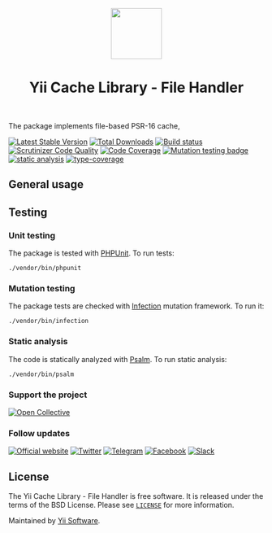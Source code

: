 <p align="center">
    <a href="https://github.com/yiisoft" target="_blank">
        <img src="https://avatars0.githubusercontent.com/u/993323" height="100px">
    </a>
    <h1 align="center">Yii Cache Library - File Handler</h1>
    <br>
</p>

The package implements file-based PSR-16 cache,

[![Latest Stable Version](https://poser.pugx.org/yiisoft/cache-file/v/stable.png)](https://packagist.org/packages/yiisoft/cache-file)
[![Total Downloads](https://poser.pugx.org/yiisoft/cache-file/downloads.png)](https://packagist.org/packages/yiisoft/cache-file)
[![Build status](https://github.com/yiisoft/cache-file/workflows/build/badge.svg)](https://github.com/yiisoft/cache-file/actions?query=workflow%3Abuild)
[![Scrutinizer Code Quality](https://scrutinizer-ci.com/g/yiisoft/cache-file/badges/quality-score.png?b=master)](https://scrutinizer-ci.com/g/yiisoft/cache-file/?branch=master)
[![Code Coverage](https://scrutinizer-ci.com/g/yiisoft/cache-file/badges/coverage.png?b=master)](https://scrutinizer-ci.com/g/yiisoft/cache-file/?branch=master)
[![Mutation testing badge](https://img.shields.io/endpoint?style=flat&url=https%3A%2F%2Fbadge-api.stryker-mutator.io%2Fgithub.com%2Fyiisoft%2Fcache-file%2Fmaster)](https://dashboard.stryker-mutator.io/reports/github.com/yiisoft/cache-file/master)
[![static analysis](https://github.com/yiisoft/cache-file/workflows/static%20analysis/badge.svg)](https://github.com/yiisoft/cache-file/actions?query=workflow%3A%22static+analysis%22)
[![type-coverage](https://shepherd.dev/github/yiisoft/cache-file/coverage.svg)](https://shepherd.dev/github/yiisoft/cache-file)

## General usage

## Testing

### Unit testing

The package is tested with [PHPUnit](https://phpunit.de/). To run tests:

```shell
./vendor/bin/phpunit
```

### Mutation testing

The package tests are checked with [Infection](https://infection.github.io/) mutation framework. To run it:

```shell
./vendor/bin/infection
```

### Static analysis

The code is statically analyzed with [Psalm](https://psalm.dev/). To run static analysis:

```shell
./vendor/bin/psalm
```

### Support the project

[![Open Collective](https://img.shields.io/badge/Open%20Collective-sponsor-7eadf1?logo=open%20collective&logoColor=7eadf1&labelColor=555555)](https://opencollective.com/yiisoft)

### Follow updates

[![Official website](https://img.shields.io/badge/Powered_by-Yii_Framework-green.svg?style=flat)](https://www.yiiframework.com/)
[![Twitter](https://img.shields.io/badge/twitter-follow-1DA1F2?logo=twitter&logoColor=1DA1F2&labelColor=555555?style=flat)](https://twitter.com/yiiframework)
[![Telegram](https://img.shields.io/badge/telegram-join-1DA1F2?style=flat&logo=telegram)](https://t.me/yii3en)
[![Facebook](https://img.shields.io/badge/facebook-join-1DA1F2?style=flat&logo=facebook&logoColor=ffffff)](https://www.facebook.com/groups/yiitalk)
[![Slack](https://img.shields.io/badge/slack-join-1DA1F2?style=flat&logo=slack)](https://yiiframework.com/go/slack)

## License

The Yii Cache Library - File Handler is free software. It is released under the terms of the BSD License.
Please see [`LICENSE`](./LICENSE.md) for more information.

Maintained by [Yii Software](https://www.yiiframework.com/).
